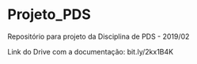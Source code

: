 # Projeto_PDS

Repositório para projeto da Disciplina de PDS - 2019/02

Link do Drive com a documentação: bit.ly/2kx1B4K
